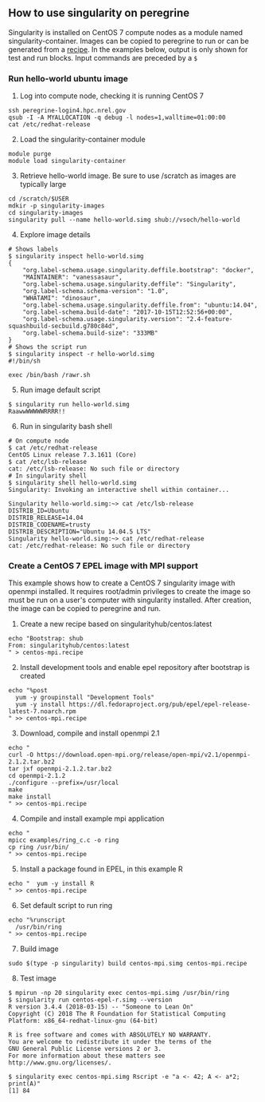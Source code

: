 ## How to use singularity on peregrine
Singularity is installed on CentOS 7 compute nodes as a module named singularity-container.  Images can be copied to peregrine to run or can be generated from a [recipe](http://singularity.lbl.gov/docs-recipes).  In the examples below, output is only shown for test and run blocks.  Input commands are preceded by a `$`

### Run hello-world ubuntu image

1. Log into compute node, checking it is running CentOS 7 

```
ssh peregrine-login4.hpc.nrel.gov
qsub -I -A MYALLOCATION -q debug -l nodes=1,walltime=01:00:00
cat /etc/redhat-release 
```

2. Load the singularity-container module

```
module purge
module load singularity-container
```

3. Retrieve hello-world image.  Be sure to use /scratch as images are typically large

```
cd /scratch/$USER
mdkir -p singularity-images
cd singularity-images
singularity pull --name hello-world.simg shub://vsoch/hello-world
```

4. Explore image details

```
# Shows labels
$ singularity inspect hello-world.simg
{
    "org.label-schema.usage.singularity.deffile.bootstrap": "docker",
    "MAINTAINER": "vanessasaur",
    "org.label-schema.usage.singularity.deffile": "Singularity",
    "org.label-schema.schema-version": "1.0",
    "WHATAMI": "dinosaur",
    "org.label-schema.usage.singularity.deffile.from": "ubuntu:14.04",
    "org.label-schema.build-date": "2017-10-15T12:52:56+00:00",
    "org.label-schema.usage.singularity.version": "2.4-feature-squashbuild-secbuild.g780c84d",
    "org.label-schema.build-size": "333MB"
}
# Shows the script run
$ singularity inspect -r hello-world.simg
#!/bin/sh 

exec /bin/bash /rawr.sh
```

5. Run image default script

```
$ singularity run hello-world.simg
RaawwWWWWWRRRR!!
```

6. Run in singularity bash shell

```
# On compute node
$ cat /etc/redhat-release 
CentOS Linux release 7.3.1611 (Core) 
$ cat /etc/lsb-release 
cat: /etc/lsb-release: No such file or directory
# In singularity shell
$ singularity shell hello-world.simg
Singularity: Invoking an interactive shell within container...

Singularity hello-world.simg:~> cat /etc/lsb-release 
DISTRIB_ID=Ubuntu
DISTRIB_RELEASE=14.04
DISTRIB_CODENAME=trusty
DISTRIB_DESCRIPTION="Ubuntu 14.04.5 LTS"
Singularity hello-world.simg:~> cat /etc/redhat-release 
cat: /etc/redhat-release: No such file or directory
```


### Create a CentOS 7 EPEL image with MPI support

This example shows how to create a CentOS 7 singularity image with openmpi installed.  It requires root/admin privileges to create the image so must be run on a user's computer with singularity installed.  After creation, the image can be copied to peregrine and run.

1. Create a new recipe based on singularityhub/centos:latest

```
echo "Bootstrap: shub
From: singularityhub/centos:latest
" > centos-mpi.recipe
```

2. Install development tools and enable epel repository after bootstrap is created

```
echo "%post
  yum -y groupinstall "Development Tools"
  yum -y install https://dl.fedoraproject.org/pub/epel/epel-release-latest-7.noarch.rpm
" >> centos-mpi.recipe
```

3. Download, compile and install openmpi 2.1

```
echo "
curl -O https://download.open-mpi.org/release/open-mpi/v2.1/openmpi-2.1.2.tar.bz2
tar jxf openmpi-2.1.2.tar.bz2
cd openmpi-2.1.2
./configure --prefix=/usr/local
make
make install
" >> centos-mpi.recipe
```

4. Compile and install example mpi application

```
echo "
mpicc examples/ring_c.c -o ring
cp ring /usr/bin/
" >> centos-mpi.recipe

```

5. Install a package found in EPEL, in this example R

```
echo "  yum -y install R
" >> centos-mpi.recipe
```

6. Set default script to run ring

```
echo "%runscript
  /usr/bin/ring
" >> centos-mpi.recipe
```

7. Build image

```
sudo $(type -p singularity) build centos-mpi.simg centos-mpi.recipe
```

8. Test image

```
$ mpirun -np 20 singularity exec centos-mpi.simg /usr/bin/ring
$ singularity run centos-epel-r.simg --version
R version 3.4.4 (2018-03-15) -- "Someone to Lean On"
Copyright (C) 2018 The R Foundation for Statistical Computing
Platform: x86_64-redhat-linux-gnu (64-bit)

R is free software and comes with ABSOLUTELY NO WARRANTY.
You are welcome to redistribute it under the terms of the
GNU General Public License versions 2 or 3.
For more information about these matters see
http://www.gnu.org/licenses/.

$ singularity exec centos-mpi.simg Rscript -e "a <- 42; A <- a*2; print(A)"
[1] 84
```
